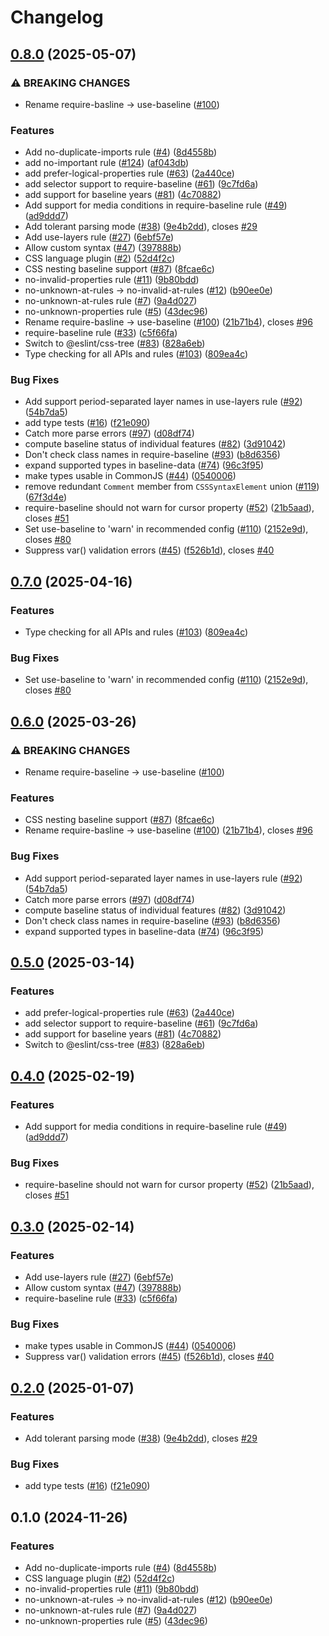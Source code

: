 # Changelog

## [0.8.0](https://github.com/lumirlumir/fork-css/compare/css-v0.7.0...css-v0.8.0) (2025-05-07)


### ⚠ BREAKING CHANGES

* Rename require-basline -> use-baseline ([#100](https://github.com/lumirlumir/fork-css/issues/100))

### Features

* Add no-duplicate-imports rule ([#4](https://github.com/lumirlumir/fork-css/issues/4)) ([8d4558b](https://github.com/lumirlumir/fork-css/commit/8d4558bbbd6134d5bba4c0b4130f7be31de1b34a))
* add no-important rule ([#124](https://github.com/lumirlumir/fork-css/issues/124)) ([af043db](https://github.com/lumirlumir/fork-css/commit/af043dbc3359bdd7f2b92e963be630d5141684d7))
* add prefer-logical-properties rule ([#63](https://github.com/lumirlumir/fork-css/issues/63)) ([2a440ce](https://github.com/lumirlumir/fork-css/commit/2a440ce617cc6754563bc8c41ae16dfd445a0b95))
* add selector support to require-baseline ([#61](https://github.com/lumirlumir/fork-css/issues/61)) ([9c7fd6a](https://github.com/lumirlumir/fork-css/commit/9c7fd6aa06b62c70d979ff5f7b9c06a95fdeed56))
* add support for baseline years ([#81](https://github.com/lumirlumir/fork-css/issues/81)) ([4c70882](https://github.com/lumirlumir/fork-css/commit/4c70882fb3e3752f1b3153c190c767386d61cb95))
* Add support for media conditions in require-baseline rule ([#49](https://github.com/lumirlumir/fork-css/issues/49)) ([ad9ddd7](https://github.com/lumirlumir/fork-css/commit/ad9ddd769b38ba26f09c1a76c0da80d5144dff53))
* Add tolerant parsing mode ([#38](https://github.com/lumirlumir/fork-css/issues/38)) ([9e4b2dd](https://github.com/lumirlumir/fork-css/commit/9e4b2dd5ae44715ad98677b3c44ccb54a3a4fe1f)), closes [#29](https://github.com/lumirlumir/fork-css/issues/29)
* Add use-layers rule ([#27](https://github.com/lumirlumir/fork-css/issues/27)) ([6ebf57e](https://github.com/lumirlumir/fork-css/commit/6ebf57e6153f5bdc57b362e86942fee5184c2d73))
* Allow custom syntax ([#47](https://github.com/lumirlumir/fork-css/issues/47)) ([397888b](https://github.com/lumirlumir/fork-css/commit/397888b4749d56ca5937d87b0161fecc7acfc734))
* CSS language plugin ([#2](https://github.com/lumirlumir/fork-css/issues/2)) ([52d4f2c](https://github.com/lumirlumir/fork-css/commit/52d4f2c35c8a164a8f95b03ec7709abe6a8e59e8))
* CSS nesting baseline support ([#87](https://github.com/lumirlumir/fork-css/issues/87)) ([8fcae6c](https://github.com/lumirlumir/fork-css/commit/8fcae6c17e85809f507c8efbec6d158725f89221))
* no-invalid-properties rule ([#11](https://github.com/lumirlumir/fork-css/issues/11)) ([9b80bdd](https://github.com/lumirlumir/fork-css/commit/9b80bdd5e222b158fd94dbef9ca6add92dd2a5ce))
* no-unknown-at-rules -&gt; no-invalid-at-rules ([#12](https://github.com/lumirlumir/fork-css/issues/12)) ([b90ee0e](https://github.com/lumirlumir/fork-css/commit/b90ee0eb86691747040f48f92afb19f6a18d2231))
* no-unknown-at-rules rule ([#7](https://github.com/lumirlumir/fork-css/issues/7)) ([9a4d027](https://github.com/lumirlumir/fork-css/commit/9a4d02721a8f7f5d1f119337a45fb4336ee69156))
* no-unknown-properties rule ([#5](https://github.com/lumirlumir/fork-css/issues/5)) ([43dec96](https://github.com/lumirlumir/fork-css/commit/43dec96553557be58039a658e0bb100cd6ae2ab8))
* Rename require-basline -&gt; use-baseline ([#100](https://github.com/lumirlumir/fork-css/issues/100)) ([21b71b4](https://github.com/lumirlumir/fork-css/commit/21b71b4c3fdb283dc0eb0e3d304e3ec7194578f8)), closes [#96](https://github.com/lumirlumir/fork-css/issues/96)
* require-baseline rule ([#33](https://github.com/lumirlumir/fork-css/issues/33)) ([c5f66fa](https://github.com/lumirlumir/fork-css/commit/c5f66fa16d754860f579884a1b50686094fe28b1))
* Switch to @eslint/css-tree ([#83](https://github.com/lumirlumir/fork-css/issues/83)) ([828a6eb](https://github.com/lumirlumir/fork-css/commit/828a6eb9b32063c58395583a090a723f7a287481))
* Type checking for all APIs and rules ([#103](https://github.com/lumirlumir/fork-css/issues/103)) ([809ea4c](https://github.com/lumirlumir/fork-css/commit/809ea4c546aaae63f159df9031beeba8cb697d47))


### Bug Fixes

* Add support period-separated layer names in use-layers rule ([#92](https://github.com/lumirlumir/fork-css/issues/92)) ([54b7da5](https://github.com/lumirlumir/fork-css/commit/54b7da55e39b65a1b2c3ccc793c25b1fef8f2929))
* add type tests ([#16](https://github.com/lumirlumir/fork-css/issues/16)) ([f21e090](https://github.com/lumirlumir/fork-css/commit/f21e090cca76a85bf6b6c89c8797c79f28d5a163))
* Catch more parse errors ([#97](https://github.com/lumirlumir/fork-css/issues/97)) ([d08df74](https://github.com/lumirlumir/fork-css/commit/d08df74ac48d34557ebc6f976418ac9d555e9dec))
* compute baseline status of individual features ([#82](https://github.com/lumirlumir/fork-css/issues/82)) ([3d91042](https://github.com/lumirlumir/fork-css/commit/3d910420ce8c6d3923b3256224406902cc721d59))
* Don't check class names in require-baseline ([#93](https://github.com/lumirlumir/fork-css/issues/93)) ([b8d6356](https://github.com/lumirlumir/fork-css/commit/b8d6356f4bf42ff74affcf26bbfb8487b7c26e3d))
* expand supported types in baseline-data ([#74](https://github.com/lumirlumir/fork-css/issues/74)) ([96c3f95](https://github.com/lumirlumir/fork-css/commit/96c3f957c9f7a5f8c676693a50ea9b58e7e93d9a))
* make types usable in CommonJS ([#44](https://github.com/lumirlumir/fork-css/issues/44)) ([0540006](https://github.com/lumirlumir/fork-css/commit/05400062cb593d3a0cf941bdd4abd4e705f96e01))
* remove redundant `Comment` member from `CSSSyntaxElement` union ([#119](https://github.com/lumirlumir/fork-css/issues/119)) ([67f3d4e](https://github.com/lumirlumir/fork-css/commit/67f3d4e7c442be9cc96a83824a67efeea81a2e85))
* require-baseline should not warn for cursor property ([#52](https://github.com/lumirlumir/fork-css/issues/52)) ([21b5aad](https://github.com/lumirlumir/fork-css/commit/21b5aadb11e1426baa8bc6325f65c34345ee40f5)), closes [#51](https://github.com/lumirlumir/fork-css/issues/51)
* Set use-baseline to 'warn' in recommended config ([#110](https://github.com/lumirlumir/fork-css/issues/110)) ([2152e9d](https://github.com/lumirlumir/fork-css/commit/2152e9d4981b4920254296cd261d5839558484e7)), closes [#80](https://github.com/lumirlumir/fork-css/issues/80)
* Suppress var() validation errors ([#45](https://github.com/lumirlumir/fork-css/issues/45)) ([f526b1d](https://github.com/lumirlumir/fork-css/commit/f526b1dcdbfb451ad9783e0cca3c58621138bad1)), closes [#40](https://github.com/lumirlumir/fork-css/issues/40)

## [0.7.0](https://github.com/eslint/css/compare/css-v0.6.0...css-v0.7.0) (2025-04-16)


### Features

* Type checking for all APIs and rules ([#103](https://github.com/eslint/css/issues/103)) ([809ea4c](https://github.com/eslint/css/commit/809ea4c546aaae63f159df9031beeba8cb697d47))


### Bug Fixes

* Set use-baseline to 'warn' in recommended config ([#110](https://github.com/eslint/css/issues/110)) ([2152e9d](https://github.com/eslint/css/commit/2152e9d4981b4920254296cd261d5839558484e7)), closes [#80](https://github.com/eslint/css/issues/80)

## [0.6.0](https://github.com/eslint/css/compare/css-v0.5.0...css-v0.6.0) (2025-03-26)


### ⚠ BREAKING CHANGES

* Rename require-baseline -> use-baseline ([#100](https://github.com/eslint/css/issues/100))

### Features

* CSS nesting baseline support ([#87](https://github.com/eslint/css/issues/87)) ([8fcae6c](https://github.com/eslint/css/commit/8fcae6c17e85809f507c8efbec6d158725f89221))
* Rename require-basline -&gt; use-baseline ([#100](https://github.com/eslint/css/issues/100)) ([21b71b4](https://github.com/eslint/css/commit/21b71b4c3fdb283dc0eb0e3d304e3ec7194578f8)), closes [#96](https://github.com/eslint/css/issues/96)


### Bug Fixes

* Add support period-separated layer names in use-layers rule ([#92](https://github.com/eslint/css/issues/92)) ([54b7da5](https://github.com/eslint/css/commit/54b7da55e39b65a1b2c3ccc793c25b1fef8f2929))
* Catch more parse errors ([#97](https://github.com/eslint/css/issues/97)) ([d08df74](https://github.com/eslint/css/commit/d08df74ac48d34557ebc6f976418ac9d555e9dec))
* compute baseline status of individual features ([#82](https://github.com/eslint/css/issues/82)) ([3d91042](https://github.com/eslint/css/commit/3d910420ce8c6d3923b3256224406902cc721d59))
* Don't check class names in require-baseline ([#93](https://github.com/eslint/css/issues/93)) ([b8d6356](https://github.com/eslint/css/commit/b8d6356f4bf42ff74affcf26bbfb8487b7c26e3d))
* expand supported types in baseline-data ([#74](https://github.com/eslint/css/issues/74)) ([96c3f95](https://github.com/eslint/css/commit/96c3f957c9f7a5f8c676693a50ea9b58e7e93d9a))

## [0.5.0](https://github.com/eslint/css/compare/css-v0.4.0...css-v0.5.0) (2025-03-14)


### Features

* add prefer-logical-properties rule ([#63](https://github.com/eslint/css/issues/63)) ([2a440ce](https://github.com/eslint/css/commit/2a440ce617cc6754563bc8c41ae16dfd445a0b95))
* add selector support to require-baseline ([#61](https://github.com/eslint/css/issues/61)) ([9c7fd6a](https://github.com/eslint/css/commit/9c7fd6aa06b62c70d979ff5f7b9c06a95fdeed56))
* add support for baseline years ([#81](https://github.com/eslint/css/issues/81)) ([4c70882](https://github.com/eslint/css/commit/4c70882fb3e3752f1b3153c190c767386d61cb95))
* Switch to @eslint/css-tree ([#83](https://github.com/eslint/css/issues/83)) ([828a6eb](https://github.com/eslint/css/commit/828a6eb9b32063c58395583a090a723f7a287481))

## [0.4.0](https://github.com/eslint/css/compare/css-v0.3.0...css-v0.4.0) (2025-02-19)


### Features

* Add support for media conditions in require-baseline rule ([#49](https://github.com/eslint/css/issues/49)) ([ad9ddd7](https://github.com/eslint/css/commit/ad9ddd769b38ba26f09c1a76c0da80d5144dff53))


### Bug Fixes

* require-baseline should not warn for cursor property ([#52](https://github.com/eslint/css/issues/52)) ([21b5aad](https://github.com/eslint/css/commit/21b5aadb11e1426baa8bc6325f65c34345ee40f5)), closes [#51](https://github.com/eslint/css/issues/51)

## [0.3.0](https://github.com/eslint/css/compare/css-v0.2.0...css-v0.3.0) (2025-02-14)


### Features

* Add use-layers rule ([#27](https://github.com/eslint/css/issues/27)) ([6ebf57e](https://github.com/eslint/css/commit/6ebf57e6153f5bdc57b362e86942fee5184c2d73))
* Allow custom syntax ([#47](https://github.com/eslint/css/issues/47)) ([397888b](https://github.com/eslint/css/commit/397888b4749d56ca5937d87b0161fecc7acfc734))
* require-baseline rule ([#33](https://github.com/eslint/css/issues/33)) ([c5f66fa](https://github.com/eslint/css/commit/c5f66fa16d754860f579884a1b50686094fe28b1))


### Bug Fixes

* make types usable in CommonJS ([#44](https://github.com/eslint/css/issues/44)) ([0540006](https://github.com/eslint/css/commit/05400062cb593d3a0cf941bdd4abd4e705f96e01))
* Suppress var() validation errors ([#45](https://github.com/eslint/css/issues/45)) ([f526b1d](https://github.com/eslint/css/commit/f526b1dcdbfb451ad9783e0cca3c58621138bad1)), closes [#40](https://github.com/eslint/css/issues/40)

## [0.2.0](https://github.com/eslint/css/compare/css-v0.1.0...css-v0.2.0) (2025-01-07)


### Features

* Add tolerant parsing mode ([#38](https://github.com/eslint/css/issues/38)) ([9e4b2dd](https://github.com/eslint/css/commit/9e4b2dd5ae44715ad98677b3c44ccb54a3a4fe1f)), closes [#29](https://github.com/eslint/css/issues/29)


### Bug Fixes

* add type tests ([#16](https://github.com/eslint/css/issues/16)) ([f21e090](https://github.com/eslint/css/commit/f21e090cca76a85bf6b6c89c8797c79f28d5a163))

## 0.1.0 (2024-11-26)


### Features

* Add no-duplicate-imports rule ([#4](https://github.com/eslint/css/issues/4)) ([8d4558b](https://github.com/eslint/css/commit/8d4558bbbd6134d5bba4c0b4130f7be31de1b34a))
* CSS language plugin ([#2](https://github.com/eslint/css/issues/2)) ([52d4f2c](https://github.com/eslint/css/commit/52d4f2c35c8a164a8f95b03ec7709abe6a8e59e8))
* no-invalid-properties rule ([#11](https://github.com/eslint/css/issues/11)) ([9b80bdd](https://github.com/eslint/css/commit/9b80bdd5e222b158fd94dbef9ca6add92dd2a5ce))
* no-unknown-at-rules -&gt; no-invalid-at-rules ([#12](https://github.com/eslint/css/issues/12)) ([b90ee0e](https://github.com/eslint/css/commit/b90ee0eb86691747040f48f92afb19f6a18d2231))
* no-unknown-at-rules rule ([#7](https://github.com/eslint/css/issues/7)) ([9a4d027](https://github.com/eslint/css/commit/9a4d02721a8f7f5d1f119337a45fb4336ee69156))
* no-unknown-properties rule ([#5](https://github.com/eslint/css/issues/5)) ([43dec96](https://github.com/eslint/css/commit/43dec96553557be58039a658e0bb100cd6ae2ab8))

